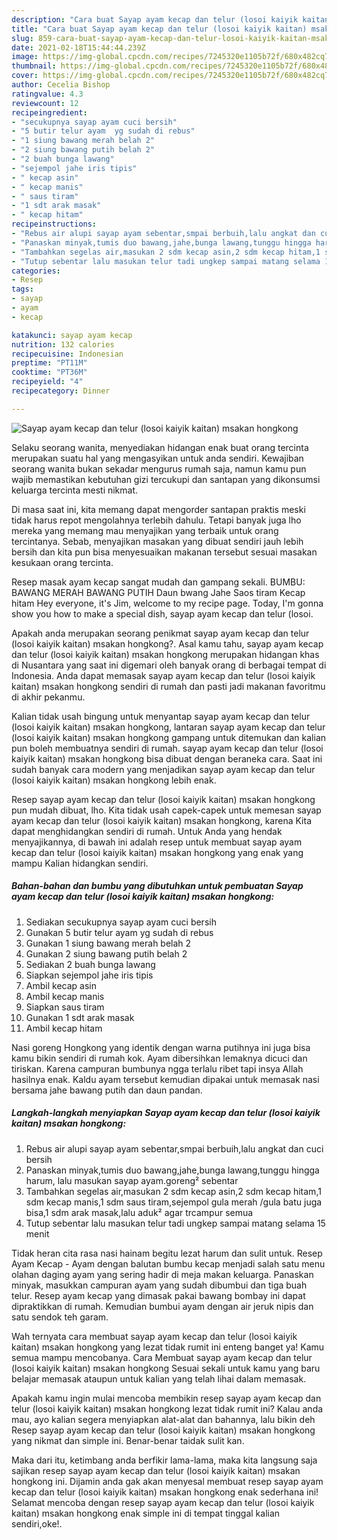 ```yaml
---
description: "Cara buat Sayap ayam kecap dan telur (losoi kaiyik kaitan) msakan hongkong yang enak Untuk Jualan"
title: "Cara buat Sayap ayam kecap dan telur (losoi kaiyik kaitan) msakan hongkong yang enak Untuk Jualan"
slug: 859-cara-buat-sayap-ayam-kecap-dan-telur-losoi-kaiyik-kaitan-msakan-hongkong-yang-enak-untuk-jualan
date: 2021-02-18T15:44:44.239Z
image: https://img-global.cpcdn.com/recipes/7245320e1105b72f/680x482cq70/sayap-ayam-kecap-dan-telur-losoi-kaiyik-kaitan-msakan-hongkong-foto-resep-utama.jpg
thumbnail: https://img-global.cpcdn.com/recipes/7245320e1105b72f/680x482cq70/sayap-ayam-kecap-dan-telur-losoi-kaiyik-kaitan-msakan-hongkong-foto-resep-utama.jpg
cover: https://img-global.cpcdn.com/recipes/7245320e1105b72f/680x482cq70/sayap-ayam-kecap-dan-telur-losoi-kaiyik-kaitan-msakan-hongkong-foto-resep-utama.jpg
author: Cecelia Bishop
ratingvalue: 4.3
reviewcount: 12
recipeingredient:
- "secukupnya sayap ayam cuci bersih"
- "5 butir telur ayam  yg sudah di rebus"
- "1 siung bawang merah belah 2"
- "2 siung bawang putih belah 2"
- "2 buah bunga lawang"
- "sejempol jahe iris tipis"
- " kecap asin"
- " kecap manis"
- " saus tiram"
- "1 sdt arak masak"
- " kecap hitam"
recipeinstructions:
- "Rebus air alupi sayap ayam sebentar,smpai berbuih,lalu angkat dan cuci bersih"
- "Panaskan minyak,tumis duo bawang,jahe,bunga lawang,tunggu hingga harum, lalu masukan sayap ayam.goreng² sebentar"
- "Tambahkan segelas air,masukan 2 sdm kecap asin,2 sdm kecap hitam,1 sdm kecap manis,1 sdm saus tiram,sejempol gula merah /gula batu juga bisa,1 sdm arak masak,lalu aduk² agar trcampur semua"
- "Tutup sebentar lalu masukan telur tadi ungkep sampai matang selama 15 menit"
categories:
- Resep
tags:
- sayap
- ayam
- kecap

katakunci: sayap ayam kecap 
nutrition: 132 calories
recipecuisine: Indonesian
preptime: "PT11M"
cooktime: "PT36M"
recipeyield: "4"
recipecategory: Dinner

---
```



![Sayap ayam kecap dan telur (losoi kaiyik kaitan) msakan hongkong](https://img-global.cpcdn.com/recipes/7245320e1105b72f/680x482cq70/sayap-ayam-kecap-dan-telur-losoi-kaiyik-kaitan-msakan-hongkong-foto-resep-utama.jpg)

Selaku seorang wanita, menyediakan hidangan enak buat orang tercinta merupakan suatu hal yang mengasyikan untuk anda sendiri. Kewajiban seorang  wanita bukan sekadar mengurus rumah saja, namun kamu pun wajib memastikan kebutuhan gizi tercukupi dan santapan yang dikonsumsi keluarga tercinta mesti nikmat.

Di masa  saat ini, kita memang dapat mengorder santapan praktis meski tidak harus repot mengolahnya terlebih dahulu. Tetapi banyak juga lho mereka yang memang mau menyajikan yang terbaik untuk orang tercintanya. Sebab, menyajikan masakan yang dibuat sendiri jauh lebih bersih dan kita pun bisa menyesuaikan makanan tersebut sesuai masakan kesukaan orang tercinta. 

Resep masak ayam kecap sangat mudah dan gampang sekali. BUMBU: BAWANG MERAH BAWANG PUTIH Daun bwang Jahe Saos tiram Kecap hitam Hey everyone, it&#39;s Jim, welcome to my recipe page. Today, I&#39;m gonna show you how to make a special dish, sayap ayam kecap dan telur (losoi.

Apakah anda merupakan seorang penikmat sayap ayam kecap dan telur (losoi kaiyik kaitan) msakan hongkong?. Asal kamu tahu, sayap ayam kecap dan telur (losoi kaiyik kaitan) msakan hongkong merupakan hidangan khas di Nusantara yang saat ini digemari oleh banyak orang di berbagai tempat di Indonesia. Anda dapat memasak sayap ayam kecap dan telur (losoi kaiyik kaitan) msakan hongkong sendiri di rumah dan pasti jadi makanan favoritmu di akhir pekanmu.

Kalian tidak usah bingung untuk menyantap sayap ayam kecap dan telur (losoi kaiyik kaitan) msakan hongkong, lantaran sayap ayam kecap dan telur (losoi kaiyik kaitan) msakan hongkong gampang untuk ditemukan dan kalian pun boleh membuatnya sendiri di rumah. sayap ayam kecap dan telur (losoi kaiyik kaitan) msakan hongkong bisa dibuat dengan beraneka cara. Saat ini sudah banyak cara modern yang menjadikan sayap ayam kecap dan telur (losoi kaiyik kaitan) msakan hongkong lebih enak.

Resep sayap ayam kecap dan telur (losoi kaiyik kaitan) msakan hongkong pun mudah dibuat, lho. Kita tidak usah capek-capek untuk memesan sayap ayam kecap dan telur (losoi kaiyik kaitan) msakan hongkong, karena Kita dapat menghidangkan sendiri di rumah. Untuk Anda yang hendak menyajikannya, di bawah ini adalah resep untuk membuat sayap ayam kecap dan telur (losoi kaiyik kaitan) msakan hongkong yang enak yang mampu Kalian hidangkan sendiri.

<!--inarticleads1-->

##### Bahan-bahan dan bumbu yang dibutuhkan untuk pembuatan Sayap ayam kecap dan telur (losoi kaiyik kaitan) msakan hongkong:

1. Sediakan secukupnya sayap ayam cuci bersih
1. Gunakan 5 butir telur ayam  yg sudah di rebus
1. Gunakan 1 siung bawang merah belah 2
1. Gunakan 2 siung bawang putih belah 2
1. Sediakan 2 buah bunga lawang
1. Siapkan sejempol jahe iris tipis
1. Ambil  kecap asin
1. Ambil  kecap manis
1. Siapkan  saus tiram
1. Gunakan 1 sdt arak masak
1. Ambil  kecap hitam


Nasi goreng Hongkong yang identik dengan warna putihnya ini juga bisa kamu bikin sendiri di rumah kok. Ayam dibersihkan lemaknya dicuci dan tiriskan. Karena campuran bumbunya ngga terlalu ribet tapi insya Allah hasilnya enak. Kaldu ayam tersebut kemudian dipakai untuk memasak nasi bersama jahe bawang putih dan daun pandan. 

<!--inarticleads2-->

##### Langkah-langkah menyiapkan Sayap ayam kecap dan telur (losoi kaiyik kaitan) msakan hongkong:

1. Rebus air alupi sayap ayam sebentar,smpai berbuih,lalu angkat dan cuci bersih
1. Panaskan minyak,tumis duo bawang,jahe,bunga lawang,tunggu hingga harum, lalu masukan sayap ayam.goreng² sebentar
1. Tambahkan segelas air,masukan 2 sdm kecap asin,2 sdm kecap hitam,1 sdm kecap manis,1 sdm saus tiram,sejempol gula merah /gula batu juga bisa,1 sdm arak masak,lalu aduk² agar trcampur semua
1. Tutup sebentar lalu masukan telur tadi ungkep sampai matang selama 15 menit


Tidak heran cita rasa nasi hainam begitu lezat harum dan sulit untuk. Resep Ayam Kecap - Ayam dengan balutan bumbu kecap menjadi salah satu menu olahan daging ayam yang sering hadir di meja makan keluarga. Panaskan minyak, masukkan campuran ayam yang sudah dibumbui dan tiga buah telur. Resep ayam kecap yang dimasak pakai bawang bombay ini dapat dipraktikkan di rumah. Kemudian bumbui ayam dengan air jeruk nipis dan satu sendok teh garam. 

Wah ternyata cara membuat sayap ayam kecap dan telur (losoi kaiyik kaitan) msakan hongkong yang lezat tidak rumit ini enteng banget ya! Kamu semua mampu mencobanya. Cara Membuat sayap ayam kecap dan telur (losoi kaiyik kaitan) msakan hongkong Sesuai sekali untuk kamu yang baru belajar memasak ataupun untuk kalian yang telah lihai dalam memasak.

Apakah kamu ingin mulai mencoba membikin resep sayap ayam kecap dan telur (losoi kaiyik kaitan) msakan hongkong lezat tidak rumit ini? Kalau anda mau, ayo kalian segera menyiapkan alat-alat dan bahannya, lalu bikin deh Resep sayap ayam kecap dan telur (losoi kaiyik kaitan) msakan hongkong yang nikmat dan simple ini. Benar-benar taidak sulit kan. 

Maka dari itu, ketimbang anda berfikir lama-lama, maka kita langsung saja sajikan resep sayap ayam kecap dan telur (losoi kaiyik kaitan) msakan hongkong ini. Dijamin anda gak akan menyesal membuat resep sayap ayam kecap dan telur (losoi kaiyik kaitan) msakan hongkong enak sederhana ini! Selamat mencoba dengan resep sayap ayam kecap dan telur (losoi kaiyik kaitan) msakan hongkong enak simple ini di tempat tinggal kalian sendiri,oke!.

